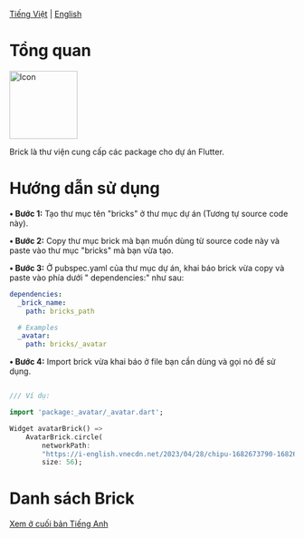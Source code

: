 [Tiếng Việt](https://github.com/congson99/bricks/blob/son/refactor/README_Vie.md)
| [English](https://github.com/congson99/bricks/blob/son/refactor/README.md)

# Tổng quan

<a href="https://github.com/congson99/bricks"><img src="https://github.com/congson99/bricks/blob/son/refactor/assets/icons/app_icon.png" alt="Icon" width="120"></a>

Brick là thư viện cung cấp các package cho dự án Flutter.

# Hướng dẫn sử dụng

**• Bước 1:** Tạo thư mục tên "bricks" ở thư mục dự án (Tương tự source code này).

**• Bước 2:** Copy thư mục brick mà bạn muốn dùng từ source code này và paste vào thư mục "bricks"
mà bạn vừa tạo.

**• Bước 3:** Ở pubspec.yaml của thư mục dự án, khai báo brick vừa copy và paste vào phía dưới "
dependencies:" như sau:

```yaml
dependencies:
  _brick_name:
    path: bricks_path

  # Examples
  _avatar:
    path: bricks/_avatar
```

**• Bước 4:** Import brick vừa khai báo ở file bạn cần dùng và gọi nó để sử dụng.

```dart

/// Ví dụ:

import 'package:_avatar/_avatar.dart';

Widget avatarBrick() =>
    AvatarBrick.circle(
        networkPath:
        "https://i-english.vnecdn.net/2023/04/28/chipu-1682673790-1682673805-6534-1682673939.png",
        size: 56);
```

# Danh sách Brick

[Xem ở cuối bản Tiếng Anh](https://github.com/congson99/bricks/blob/son/refactor/README.md)